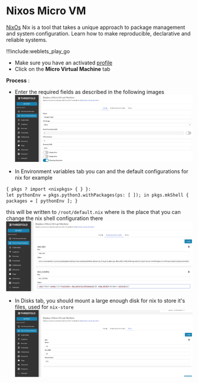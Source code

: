 # Nixos Micro VM

[NixOs](https://nixos.org) Nix is a tool that takes a unique approach to package management and system configuration. Learn how to make reproducible, declarative and reliable systems.

!!!include:weblets_play_go

- Make sure you have an activated [profile](weblets_profile_manager)
- Click on the **Micro Virtual Machine** tab

**Process** :

- Enter the required fields as described in the following images
  ![](img/nixos-micro1.png)

- In Environment variables tab you can and the default configurations for nix for example

```
{ pkgs ? import <nixpkgs> { } }:
let pythonEnv = pkgs.python3.withPackages(ps: [ ]); in pkgs.mkShell { packages = [ pythonEnv ]; }
```

this will be written to `/root/default.nix` where is the place that you can change the nix shell configuration there
![](img/nixos-micro2.png)

- In Disks tab, you should mount a large enough disk for nix to store it's files, used for `nix-store`
  ![](img/nixos-micro3.png)
